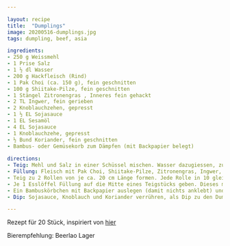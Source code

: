 ```yaml
---

layout: recipe
title:  "Dumplings"
image: 20200516-dumplings.jpg
tags: dumpling, beef, asia

ingredients:
- 250 g Weissmehl 
- 1 Prise Salz 
- 1 ½ dl Wasser 
- 200 g Hackfleisch (Rind) 
- 1 Pak Choi (ca. 150 g), fein geschnitten
- 100 g Shiitake-Pilze, fein geschnitten
- 1 Stängel Zitronengras , Inneres fein gehackt
- 2 TL Ingwer, fein gerieben 
- 2 Knoblauchzehen, gepresst 
- 1 ½ EL Sojasauce 
- 1 EL Sesamöl 
- 4 EL Sojasauce 
- 1 Knoblauchzehe, gepresst 
- ½ Bund Koriander, fein geschnitten 
- Bambus- oder Gemüsekorb zum Dämpfen (mit Backpapier belegt)
 
directions:
- Teig: Mehl und Salz in einer Schüssel mischen. Wasser dazugiessen, zu einem geschmeidigen, glatten Teig kneten, zugedeckt bei Raumtemperatur ca. 20 Min. ruhen lassen.
- Füllung: Fleisch mit Pak Choi, Shiitake-Pilze, Zitronengras, Ingwer, Knoblauch, Sojasauce, und Sesamöl gut mischen.
- Teig zu 2 Rollen von je ca. 20 cm Länge formen. Jede Rolle in 10 gleich grosse Stücke schneiden. Teigstücke mit einem Wallholz auf wenig Mehl zu Rondellen von je ca. 12 cm Ø auswallen.
- Je 1 Esslöffel Füllung auf die Mitte eines Teigstücks geben. Dieses mit wenig Wasser bestreichen, die Ränder mit Daumen und Zeigefinger zusammendrücken, in die vorbereiteten Bambuskörbchen füllen.
- Ein Bambuskörbchen mit Backpapier auslegen (damit nichts anklebt) und in eine weite Pfanne stellen, Wasser bis knapp unter den Körbchenboden einfüllen, aufkochen. Zweites Körbchen darauf stellen, zugedeckt bei mittlerer Hitze ca. 5 Min. dämpfen. Position der Körbchen wechseln, ca. 5 Min. fertig dämpfen.
- Dip: Sojasauce, Knoblauch und Koriander verrühren, als Dip zu den Dumplings servieren.  

---
```


Rezept für 20 Stück, inspiriert von [hier](https://fooby.ch/de/rezepte/15171/dumplings)

Bierempfehlung: Beerlao Lager
